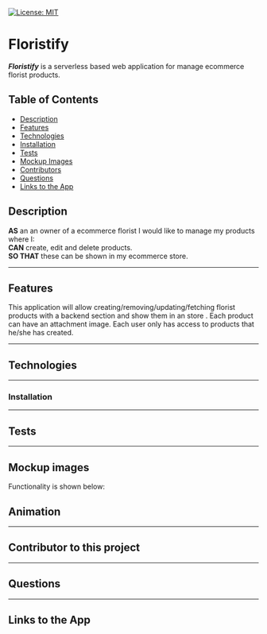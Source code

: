 
 [![License: MIT](https://img.shields.io/badge/License-MIT-yellow.svg)](https://opensource.org/licenses/MIT)


# Floristify

  *__Floristify__* is a serverless based web application for manage ecommerce florist products.


## Table of Contents
  - [Description](#description "Description")
  - [Features](#features "Features")
  - [Technologies](#technologies "Technologies")
  - [Installation](#installation "Installation")
  - [Tests](#tests "Tests")
  - [Mockup Images](#mockup-images "Mockup")
  - [Contributors](#contributors-to-this-project "Contributors")
  - [Questions](#questions "Questions")
  - [Links to the App](#links-to-the-app "Links to App") 

  ## Description
  
  __AS__ an an owner of a ecommerce florist I would like to manage my products where I:<br>
  __CAN__ create, edit and delete products.<br>
  __SO THAT__ these can be shown in my ecommerce store.
  

____________________

  ## Features
This application will allow creating/removing/updating/fetching florist products with a backend section and show them in an store . Each product can have an attachment image. Each user only has access to products that he/she has created.

_______

 ## Technologies
  

   


_______

  ### Installation



_____

  ## Tests


____

  ## Mockup images

  Functionality is shown below:   
  

  ## Animation


_____

  ## Contributor to this project


___________

  ## Questions
  
______________________

  ## Links to the App
     
  